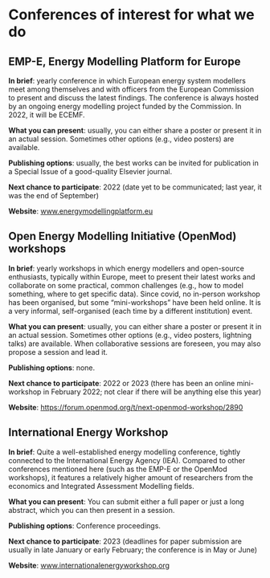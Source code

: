# Conferences of interest for what we do

## EMP-E, Energy Modelling Platform for Europe

**In brief**: yearly conference in which European energy system modellers meet among themselves and with officers from the European Commission to present and discuss the latest findings. The conference is always hosted by an ongoing energy modelling project funded by the Commission. In 2022, it will be ECEMF.

**What you can present**: usually, you can either share a poster or present it in an actual session. Sometimes other options (e.g., video posters) are available.

**Publishing options**: usually, the best works can be invited for publication in a Special Issue of a good-quality Elsevier journal.

**Next chance to participate**: 2022 (date yet to be communicated; last year, it was the end of September)

**Website**: www.energymodellingplatform.eu 


## Open Energy Modelling Initiative (OpenMod) workshops

**In brief**: yearly workshops in which energy modellers and open-source enthusiasts, typically within Europe, meet to present their latest works and collaborate on some practical, common challenges (e.g., how to model something, where to get specific data). Since covid, no in-person workshop has been organised, but some “mini-workshops” have been held online. It is a very informal, self-organised (each time by a different institution) event.

**What you can present**: usually, you can either share a poster or present it in an actual session. Sometimes other options (e.g., video posters, lightning talks) are available. When collaborative sessions are foreseen, you may also propose a session and lead it.

**Publishing options**: none. 

**Next chance to participate**: 2022 or 2023 (there has been an online mini-workshop in February 2022; not clear if there will be anything else this year)

**Website**: https://forum.openmod.org/t/next-openmod-workshop/2890 


## International Energy Workshop

**In brief**: Quite a well-established energy modelling conference, tightly connected to the International Energy Agency (IEA). Compared to other conferences mentioned here (such as the EMP-E or the OpenMod workshops), it features a relatively higher amount of researchers from the economics and Integrated Assessment Modelling fields.

**What you can present**: You can submit either a full paper or just a long abstract, which you can then present in a session.

**Publishing options**: Conference proceedings. 

**Next chance to participate**: 2023 (deadlines for paper submission are usually in late January or early February; the conference is in May or June)

**Website**: www.internationalenergyworkshop.org 



